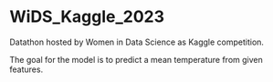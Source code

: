 # WiDS_Kaggle_2023

 Datathon hosted by Women in Data Science as Kaggle competition. 
 
 The goal for the model is to predict a mean temperature from given features.
